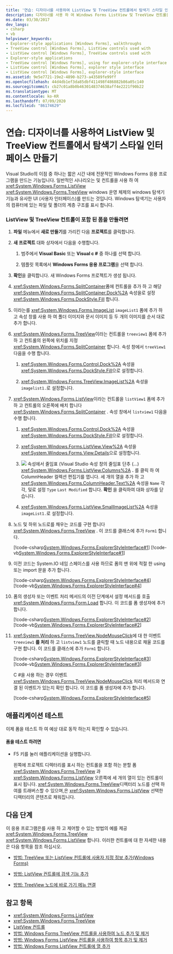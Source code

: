 ```yaml
---
title: '연습: 디자이너를 사용하여 ListView 및 TreeView 컨트롤에서 탐색기 스타일 인터페이스 만들기'
description: 디자이너를 사용 하 여 Windows Forms ListView 및 TreeView 컨트롤을 사용 하 여 탐색기 스타일 인터페이스를 만드는 방법에 대해 알아봅니다.
ms.date: 03/30/2017
dev_langs:
- csharp
- vb
helpviewer_keywords:
- Explorer-style applications [Windows Forms], walkthroughs
- TreeView control [Windows Forms], ListView controls used with
- ListView control [Windows Forms], TreeView controls used with
- Explorer-style applications
- TreeView control [Windows Forms], using for explorer-style interface
- ListView control [Windows Forms], explorer style interface
- ListView control [Windows Forms], explorer-style interface
ms.assetid: 9e5e7721-19e2-4890-b273-a43589fe99ff
ms.openlocfilehash: 44d4db1ef3da85dbf411498f486882b86a05c140
ms.sourcegitcommit: cb27c01a8b0b4630148374638aff4e2221f90b22
ms.translationtype: MT
ms.contentlocale: ko-KR
ms.lasthandoff: 07/09/2020
ms.locfileid: "86174629"
---
```

# <a name="walkthrough-creating-an-explorer-style-interface-with-the-listview-and-treeview-controls-using-the-designer"></a>연습: 디자이너를 사용하여 ListView 및 TreeView 컨트롤에서 탐색기 스타일 인터페이스 만들기

Visual Studio의 이점 중 하나는 짧은 시간 내에 전문적인 Windows Forms 응용 프로그램을 만드는 기능입니다. 일반적인 시나리오는 및 컨트롤을 사용 하 여 <xref:System.Windows.Forms.ListView> <xref:System.Windows.Forms.TreeView> windows 운영 체제의 windows 탐색기 기능과 유사한 UI (사용자 인터페이스)를 만드는 것입니다. Windows 탐색기는 사용자의 컴퓨터에 있는 파일 및 폴더의 계층 구조를 표시 합니다.

### <a name="to-create-the-form-containing-a-listview-and-treeview-control"></a>ListView 및 TreeView 컨트롤이 포함 된 폼을 만들려면

1. **파일** 메뉴에서 **새로 만들기**를 가리킨 다음 **프로젝트**를 클릭합니다.

2. **새 프로젝트** 대화 상자에서 다음을 수행합니다.

    1. 범주에서 **Visual Basic** 또는 **Visual c #** 중 하나를 선택 합니다.

    2. 템플릿 목록에서 **Windows Forms 응용 프로그램**을 선택 합니다.

3. **확인**을 클릭합니다. 새 Windows Forms 프로젝트가 생성 됩니다.

4. <xref:System.Windows.Forms.SplitContainer>폼에 컨트롤을 추가 하 고 해당 <xref:System.Windows.Forms.SplitContainer.Dock%2A> 속성을로 설정 <xref:System.Windows.Forms.DockStyle.Fill> 합니다.

5. 이라는를 <xref:System.Windows.Forms.ImageList> `imageList1` 폼에 추가 하 고 속성 창를 사용 하 여 폴더 이미지와 문서 이미지 등 두 개의 이미지를 순서 대로 추가 합니다.

6. <xref:System.Windows.Forms.TreeView>이라는 컨트롤을 `treeview1` 폼에 추가 하 고 컨트롤의 왼쪽에 위치를 지정 <xref:System.Windows.Forms.SplitContainer> 합니다. 속성 창에서 `treeView1` 다음을 수행 합니다.

    1. <xref:System.Windows.Forms.Control.Dock%2A> 속성을 <xref:System.Windows.Forms.DockStyle.Fill>으로 설정합니다.

    2. <xref:System.Windows.Forms.TreeView.ImageList%2A> 속성을 `imagelist1.`로 설정합니다.

7. <xref:System.Windows.Forms.ListView>이라는 컨트롤을 `listView1` 폼에 추가 하 고 컨트롤의 오른쪽에 배치 합니다 <xref:System.Windows.Forms.SplitContainer> . 속성 창에서 `listview1` 다음을 수행 합니다.

    1. <xref:System.Windows.Forms.Control.Dock%2A> 속성을 <xref:System.Windows.Forms.DockStyle.Fill>으로 설정합니다.

    2. <xref:System.Windows.Forms.ListView.View%2A> 속성을 <xref:System.Windows.Forms.View.Details>으로 설정합니다.

    3. ![ ](./media/visual-studio-ellipsis-button.png) 속성에서 줄임표 (Visual Studio 속성 창의 줄임표 단추 (...) <xref:System.Windows.Forms.ListView.Columns%2A> **.** 를 클릭 하 여 ColumnHeader 컬렉션 편집기를 엽니다. 세 개의 열을 추가 하 고 <xref:System.Windows.Forms.ColumnHeader.Text%2A> 속성을 `Name` 각각, 및로 설정 `Type` `Last Modified` 합니다. **확인** 을 클릭하여 대화 상자를 닫습니다.

    4. <xref:System.Windows.Forms.ListView.SmallImageList%2A> 속성을 `imageList1.`로 설정합니다.

8. 노드 및 하위 노드로를 채우는 코드를 구현 합니다 <xref:System.Windows.Forms.TreeView> . 이 코드를 클래스에 추가 `Form1` 합니다.

     [!code-csharp[System.Windows.Forms.ExplorerStyleInterface#1](~/samples/snippets/csharp/VS_Snippets_Winforms/System.Windows.Forms.ExplorerStyleInterface/CS/Form1.cs#1)]
     [!code-vb[System.Windows.Forms.ExplorerStyleInterface#1](~/samples/snippets/visualbasic/VS_Snippets_Winforms/System.Windows.Forms.ExplorerStyleInterface/VB/Form1.vb#1)]

9. 이전 코드는 System.IO 네임 스페이스를 사용 하므로 폼의 맨 위에 적절 한 using 또는 import 문을 추가 합니다.

     [!code-csharp[System.Windows.Forms.ExplorerStyleInterface#4](~/samples/snippets/csharp/VS_Snippets_Winforms/System.Windows.Forms.ExplorerStyleInterface/CS/Form1.cs#4)]
     [!code-vb[System.Windows.Forms.ExplorerStyleInterface#4](~/samples/snippets/visualbasic/VS_Snippets_Winforms/System.Windows.Forms.ExplorerStyleInterface/VB/Form1.vb#4)]

10. 폼의 생성자 또는 이벤트 처리 메서드의 이전 단계에서 설정 메서드를 호출 <xref:System.Windows.Forms.Form.Load> 합니다. 이 코드를 폼 생성자에 추가 합니다.

     [!code-csharp[System.Windows.Forms.ExplorerStyleInterface#2](~/samples/snippets/csharp/VS_Snippets_Winforms/System.Windows.Forms.ExplorerStyleInterface/CS/Form1.cs#2)]
     [!code-vb[System.Windows.Forms.ExplorerStyleInterface#2](~/samples/snippets/visualbasic/VS_Snippets_Winforms/System.Windows.Forms.ExplorerStyleInterface/VB/Form1.vb#2)]

11. <xref:System.Windows.Forms.TreeView.NodeMouseClick>에 대 한 이벤트 `treeview1` **를 처리** 하 고 `listview1` 노드를 클릭할 때 노드 내용으로 채울 코드를 구현 합니다. 이 코드를 클래스에 추가 `Form1` 합니다.

     [!code-csharp[System.Windows.Forms.ExplorerStyleInterface#3](~/samples/snippets/csharp/VS_Snippets_Winforms/System.Windows.Forms.ExplorerStyleInterface/CS/Form1.cs#3)]
     [!code-vb[System.Windows.Forms.ExplorerStyleInterface#3](~/samples/snippets/visualbasic/VS_Snippets_Winforms/System.Windows.Forms.ExplorerStyleInterface/VB/Form1.vb#3)]

     C #을 사용 하는 경우 이벤트 <xref:System.Windows.Forms.TreeView.NodeMouseClick> 처리 메서드와 연결 된 이벤트가 있는지 확인 합니다. 이 코드를 폼 생성자에 추가 합니다.

     [!code-csharp[System.Windows.Forms.ExplorerStyleInterface#5](~/samples/snippets/csharp/VS_Snippets_Winforms/System.Windows.Forms.ExplorerStyleInterface/CS/Form1.cs#5)]

## <a name="testing-the-application"></a>애플리케이션 테스트

이제 폼을 테스트 하 여 예상 대로 동작 하는지 확인할 수 있습니다.

#### <a name="to-test-the-form"></a>폼을 테스트 하려면

- F5 키를 눌러 애플리케이션을 실행합니다.

     왼쪽에 프로젝트 디렉터리를 표시 하는 컨트롤을 포함 하는 분할 폼 <xref:System.Windows.Forms.TreeView> 과 <xref:System.Windows.Forms.ListView> 오른쪽에 세 개의 열이 있는 컨트롤이 표시 됩니다. <xref:System.Windows.Forms.TreeView>디렉터리 노드를 선택 하 여를 트래버스할 수 있으며,은 <xref:System.Windows.Forms.ListView> 선택한 디렉터리의 콘텐츠로 채워집니다.

## <a name="next-steps"></a>다음 단계

이 응용 프로그램은를 사용 하 고 제어할 수 있는 방법의 예를 제공 <xref:System.Windows.Forms.TreeView> <xref:System.Windows.Forms.ListView> 합니다. 이러한 컨트롤에 대 한 자세한 내용은 다음 항목을 참조 하십시오.

- [방법: TreeView 또는 ListView 컨트롤에 사용자 지정 정보 추가(Windows Forms)](add-custom-information-to-a-treeview-or-listview-control-wf.md)

- [방법: ListView 컨트롤에 검색 기능 추가](how-to-add-search-capabilities-to-a-listview-control.md)

- [방법: TreeView 노드에 바로 가기 메뉴 연결](how-to-attach-a-shortcut-menu-to-a-treeview-node.md)

## <a name="see-also"></a>참고 항목

- <xref:System.Windows.Forms.ListView>
- <xref:System.Windows.Forms.TreeView>
- [ListView 컨트롤](listview-control-windows-forms.md)
- [방법: Windows Forms TreeView 컨트롤을 사용하여 노드 추가 및 제거](how-to-add-and-remove-nodes-with-the-windows-forms-treeview-control.md)
- [방법: Windows Forms ListView 컨트롤을 사용하여 항목 추가 및 제거](how-to-add-and-remove-items-with-the-windows-forms-listview-control.md)
- [방법: Windows Forms ListView 컨트롤에 열 추가](how-to-add-columns-to-the-windows-forms-listview-control.md)
